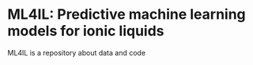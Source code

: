 # ML4IL: Predictive machine learning models for ionic liquids 

ML4IL is a repository about data and code 